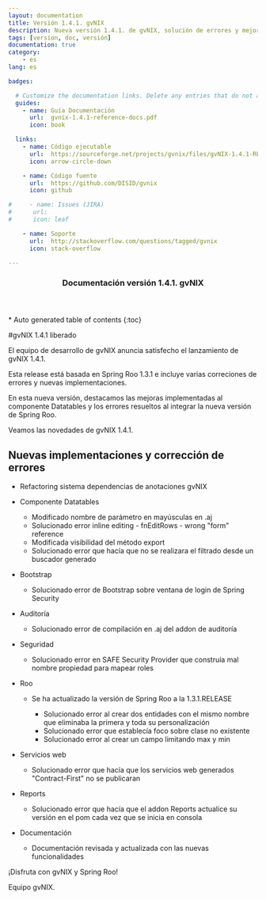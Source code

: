 ```yaml
---
layout: documentation
title: Versión 1.4.1. gvNIX
description: Nueva versión 1.4.1. de gvNIX, solución de errores y mejoras
tags: [version, doc, versión]
documentation: true
category:
    - es
lang: es

badges:

  # Customize the documentation links. Delete any entries that do not apply.
  guides:
    - name: Guía Documentación
      url:  gvnix-1.4.1-reference-docs.pdf
      icon: book

  links:
    - name: Código ejecutable
      url:  https://sourceforge.net/projects/gvnix/files/gvNIX-1.4.1-RELEASE.zip/download
      icon: arrow-circle-down

    - name: Código fuente
      url:  https://github.com/DISID/gvnix
      icon: github

#     - name: Issues (JIRA)
#      url:
#      icon: leaf

    - name: Soporte
      url:  http://stackoverflow.com/questions/tagged/gvnix
      icon: stack-overflow

---
```


<section id="table-of-contents" class="toc">
  <header>
    <h3>Documentación versión 1.4.1. gvNIX</h3>
  </header>
<div id="drawer" markdown="1">
*  Auto generated table of contents
{:toc}
</div>
</section><!-- /#table-of-contents -->

#gvNIX 1.4.1 liberado

El equipo de desarrollo de gvNIX anuncia satisfecho el lanzamiento de gvNIX 1.4.1.

Esta release está basada en Spring Roo 1.3.1 e incluye varias correciones de errores
y nuevas implementaciones.

En esta nueva versión, destacamos las mejoras implementadas al componente Datatables y
los errores resueltos al integrar la nueva versión de Spring Roo.


Veamos las novedades de gvNIX 1.4.1.


## Nuevas implementaciones y corrección de errores

* Refactoring sistema dependencias de anotaciones gvNIX

* Componente Datatables

  * Modificado nombre de parámetro en mayúsculas en .aj
  * Solucionado error inline editing - fnEditRows - wrong "form" reference
  * Modificada visibilidad del método export
  * Solucionado error que hacía que no se realizara el filtrado desde un buscador generado

* Bootstrap

  * Solucionado error de Bootstrap sobre ventana de login de Spring Security

* Auditoría

  * Solucionado error de compilación en .aj del addon de auditoría

* Seguridad

  * Solucionado error en SAFE Security Provider que construía mal nombre propiedad para mapear roles

* Roo

  * Se ha actualizado la versión de Spring Roo a la 1.3.1.RELEASE

    * Solucionado error al crear dos entidades con el mismo nombre que eliminaba la primera y toda su personalización
    * Solucionado error que establecía foco sobre clase no existente
    * Solucionado error al crear un campo limitando max y min

* Servicios web

  * Solucionado error que hacía que los servicios web generados "Contract-First" no se publicaran

* Reports

  * Solucionado error que hacía que el addon Reports actualice su versión en el pom cada vez que se inicia en consola

* Documentación

  * Documentación revisada y actualizada con las nuevas funcionalidades


¡Disfruta con gvNIX y Spring Roo!

Equipo gvNIX.